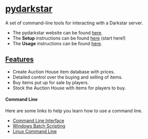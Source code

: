 # [pydarkstar][ghWeb]

A set of command-line tools for interacting with a Darkstar server.

* The pydarkstar website can be found [here][ghWeb].
* The **Setup** instructions can be found [here][ghSet] (start here!)
* The **Usage** instructions can be found [here][ghUse].

## [Features][ghWeb]

* Create Auction House item database with prices.
* Detailed control over the buying and selling of items.
* Buy items put up for sale by players.
* Stock the Auction House with items for players to buy.

#### Command Line

Here are some links to help you learn how to use a command line.

* [Command Line Interface][clAll]
* [Windows Batch Scripting][clWin]
* [Linux Command Line][clLin]

[clAll]: https://en.wikipedia.org/wiki/Command-line_interface
[clWin]: https://en.wikibooks.org/wiki/Windows_Batch_Scripting
[clLin]: https://en.wikibooks.org/wiki/Linux_For_Newbies/Command_Line
[ghWeb]: http://adamgagorik.github.io/pydarkstar
[ghSet]: http://adamgagorik.github.io/pydarkstar/generated/setup.html
[ghUse]: http://adamgagorik.github.io/pydarkstar/generated/usage.html
